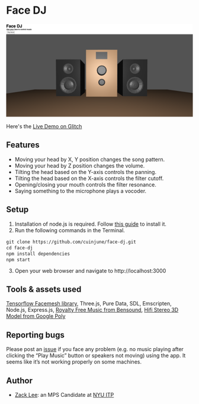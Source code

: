 # Face DJ
<img src="screenshot.png" alt="Screenshot" width="1000"/>

Here's the [Live Demo on Glitch](https://cuinjune-face-dj.glitch.me/)

## Features
* Moving your head by X, Y position changes the song pattern.
* Moving your head by Z position changes the volume.
* Tilting the head based on the Y-axis controls the panning.
* Tilting the head based on the X-axis controls the filter cutoff.
* Opening/closing your mouth controls the filter resonance.
* Saying something to the microphone plays a vocoder.

## Setup
1. Installation of node.js is required. Follow [this guide](https://github.com/itp-dwd/2020-spring/blob/master/guides/installing-nodejs.md) to install it.
2. Run the following commands in the Terminal.
```
git clone https://github.com/cuinjune/face-dj.git
cd face-dj
npm install dependencies
npm start
```
3. Open your web browser and navigate to http://localhost:3000

## Tools & assets used
[Tensorflow Facemesh library](https://github.com/tensorflow/tfjs-models/tree/master/facemesh), Three.js, Pure Data, SDL, Emscripten, Node.js, Express.js, [Royalty Free Music from Bensound](https://www.bensound.com/royalty-free-music/track/dance), [Hifi Stereo 3D Model from Google Poly](https://poly.google.com/view/4lmTyNSCszQ)

## Reporting bugs
Please post an [issue](https://github.com/cuinjune/face-dj/issues) if you face any problem (e.g. no music playing after clicking the “Play Music” button or speakers not moving) using the app. It seems like it’s not working properly on some machines.

## Author
* [Zack Lee](https://www.cuinjune.com/about): an MPS Candidate at [NYU ITP](https://itp.nyu.edu)
